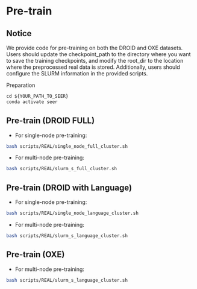 # Pre-train
## Notice
We provide code for pre-training on both the DROID and OXE datasets. Users should update the checkpoint_path to the directory where you want to save the training checkpoints, and modify the root_dir to the location where the preprocessed real data is stored. Additionally, users should configure the SLURM information in the provided scripts.

Preparation
```python
cd ${YOUR_PATH_TO_SEER}
conda activate seer
```
## Pre-train (DROID FULL)
* For single-node pre-training:
```bash
bash scripts/REAL/single_node_full_cluster.sh
```
* For multi-node pre-training:
```bash
bash scripts/REAL/slurm_s_full_cluster.sh
```
## Pre-train (DROID with Language)
* For single-node pre-training:
```bash
bash scripts/REAL/single_node_language_cluster.sh
```
* For multi-node pre-training:
```bash
bash scripts/REAL/slurm_s_language_cluster.sh
```
## Pre-train (OXE)
* For multi-node pre-training:
```bash
bash scripts/REAL/slurm_s_language_cluster.sh
```
